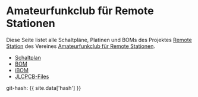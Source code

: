 ---
---

# Amateurfunkclub für Remote Stationen

Diese Seite listet alle Schaltpläne, Platinen und BOMs des Projektes [Remote Station](https://github.com/OE5XRX/RemoteStation) des Vereines [Amateurfunkclub für Remote Stationen](https://oe5xrx.org).

- [Schaltplan](pcb/RemoteStation/Fabrication/PDFs/RemoteStation-schematic.pdf)
- [BOM](pcb/RemoteStation/Fabrication/html_bom/RemoteStation-bom.html)
- [iBOM](pcb/RemoteStation/Fabrication/ibom/RemoteStation-ibom.html)
- [JLCPCB-Files](pcb/RemoteStation/JLCPCB/RemoteStation-_JLCPCB_compress.zip)

git-hash: {{ site.data['hash'] }}
